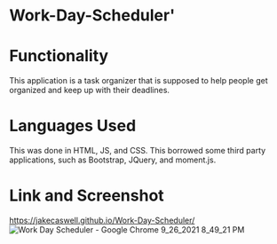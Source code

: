 # Work-Day-Scheduler'

# Functionality
This application is a task organizer that is supposed to help people get organized and keep up with their deadlines.

# Languages Used
This was done in HTML, JS, and CSS. This borrowed some third party applications, such as Bootstrap, JQuery, and moment.js.

# Link and Screenshot
https://jakecaswell.github.io/Work-Day-Scheduler/
![Work Day Scheduler - Google Chrome 9_26_2021 8_49_21 PM](https://user-images.githubusercontent.com/88010158/134830763-b3602bcb-8875-47ce-9284-925e6897e39a.png)
